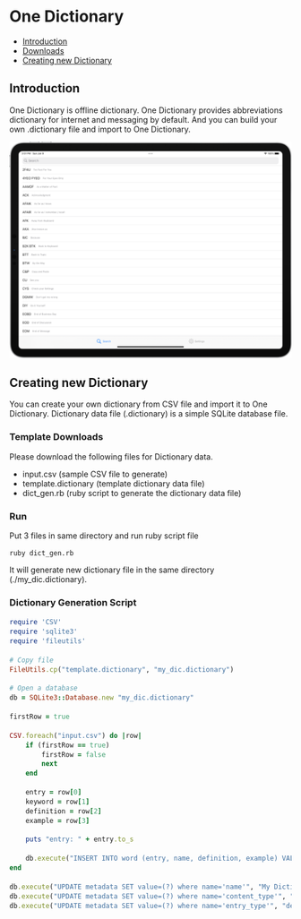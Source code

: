 # One Dictionary

- [Introduction](#introduction)
- [Downloads](#downloads)
- [Creating new Dictionary](#creating-new-dictionary)


## Introduction
One Dictionary is offline dictionary. One Dictionary provides abbreviations dictionary for internet and messaging by default. And you can build your own .dictionary file and import to One Dictionary.

  ![Screen Shot](/Resources/one-dictionary.png)

## Creating new Dictionary
You can create your own dictionary from CSV file and import it to One Dictionary. Dictionary data file (.dictionary) is a simple SQLite database file. 

### Template Downloads
Please download the following files for Dictionary data.
* input.csv (sample CSV file to generate)
* template.dictionary (template dictionary data file)
* dict_gen.rb (ruby script to generate the dictionary data file)

### Run
Put 3 files in same directory and run ruby script file
```shell
ruby dict_gen.rb
```

It will generate new dictionary file in the same directory (./my_dic.dictionary).

### Dictionary Generation Script
```ruby
require 'CSV'
require 'sqlite3'
require 'fileutils'

# Copy file
FileUtils.cp("template.dictionary", "my_dic.dictionary")

# Open a database
db = SQLite3::Database.new "my_dic.dictionary"

firstRow = true

CSV.foreach("input.csv") do |row|
    if (firstRow == true)
        firstRow = false
        next
    end

    entry = row[0]
    keyword = row[1]
    definition = row[2]
    example = row[3]

    puts "entry: " + entry.to_s
    
    db.execute("INSERT INTO word (entry, name, definition, example) VALUES (?, ?, ?, ?)", entry, keyword, definition, example)
end

db.execute("UPDATE metadata SET value=(?) where name='name'", "My Dictionary")
db.execute("UPDATE metadata SET value=(?) where name='content_type'", "plain_text")
db.execute("UPDATE metadata SET value=(?) where name='entry_type'", "default")
```
